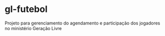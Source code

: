 # gl-futebol
Projeto para gerenciamento do agendamento e participação dos jogadores no ministério Geração Livre
